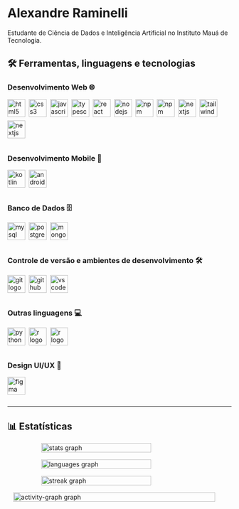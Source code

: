 # Alexandre Raminelli

<!-- Introdução -->
<p align="left">Estudante de Ciência de Dados e Inteligência Artificial no Instituto Mauá de Tecnologia.</p>

## 🛠️ Ferramentas, linguagens e tecnologias

### Desenvolvimento Web 🌐

<div style="display: flex; flex-direction: row; gap: 8px; flex-wrap: wrap; padding-bottom: 12px;">
  <!-- HTML -->
  <img src="https://img.shields.io/badge/HTML5-E34F26?logo=html5&logoColor=white&style=for-the-badge" height="40" alt="html5 logo"  />
  <!-- CSS -->
  <img src="https://img.shields.io/badge/CSS3-1572B6?logo=css3&logoColor=white&style=for-the-badge" height="40" alt="css3 logo"  />
  <!-- JavaScript -->
  <img src="https://img.shields.io/badge/javascript-%23323330.svg?style=for-the-badge&logo=javascript&logoColor=%23F7DF1E" height="40" alt="javascript logo"  />
  <!-- TypeScript -->
  <img src="https://img.shields.io/badge/TypeScript-3178C6?logo=typescript&logoColor=white&style=for-the-badge" height="40" alt="typescript logo"  />
  <!-- React -->
  <img src="https://img.shields.io/badge/react-%2320232a.svg?style=for-the-badge&logo=react&logoColor=%2361DAFB" height="40" alt="react logo"  />
  <!-- NodeJS -->
  <img src="https://img.shields.io/badge/Node.js-339933?logo=nodedotjs&logoColor=white&style=for-the-badge" height="40" alt="nodejs logo"  />
  <!-- npm -->
  <img src="https://img.shields.io/badge/npm-CB3837?logo=npm&logoColor=white&style=for-the-badge" height="40" alt="npm logo"  />
  <!-- pnpm -->
  <img src="https://img.shields.io/badge/pnpm-%234a4a4a.svg?style=for-the-badge&logo=pnpm&logoColor=f69220" height="40" alt="npm logo"  />
  <!-- Next.js -->
  <img src="https://img.shields.io/badge/Next.js-000000?logo=nextdotjs&logoColor=white&style=for-the-badge" height="40" alt="nextjs logo"  />
  <!-- Tailwind CSS -->
  <img src="https://img.shields.io/badge/tailwindcss-%2338B2AC.svg?style=for-the-badge&logo=tailwind-css&logoColor=white" height="40" alt="tailwindcss logo"  />
  <!-- Vercel -->
  <img src="https://camo.githubusercontent.com/43962ea76518cc3d0819b0206791ae36c28ccc369f99f412379914f42431c025/68747470733a2f2f696d672e736869656c64732e696f2f62616467652f76657263656c2d2532333030303030302e7376673f7374796c653d666f722d7468652d6261646765266c6f676f3d76657263656c266c6f676f436f6c6f723d7768697465" height="40" alt="nextjs logo"  />

</div>

### Desenvolvimento Mobile 📱

<div style="display: flex; flex-direction: row; gap: 8px; flex-wrap: wrap; padding-bottom: 12px;">
  <!-- Kotlin -->
  <img src="https://img.shields.io/badge/Kotlin-7F52FF?logo=kotlin&logoColor=white&style=for-the-badge" height="40" alt="kotlin logo"  />
  <!-- Android Studio -->
  <img src="https://img.shields.io/badge/Android Studio-3DDC84?logo=androidstudio&logoColor=black&style=for-the-badge" height="40" alt="androidstudio logo"  />
</div>

### Banco de Dados 🗄️

<div style="display: flex; flex-direction: row; gap: 8px; flex-wrap: wrap; padding-bottom: 12px;">
  <!-- MySQL -->
  <img src="https://img.shields.io/badge/MySQL-4479A1?logo=mysql&logoColor=white&style=for-the-badge" height="40" alt="mysql logo"  />
  <!-- Postgree -->
  <img src="https://img.shields.io/badge/PostgreSQL-4169E1?logo=postgresql&logoColor=white&style=for-the-badge" height="40" alt="postgresql logo"  />
  <!-- MongoDB -->
  <img src="https://img.shields.io/badge/MongoDB-47A248?logo=mongodb&logoColor=white&style=for-the-badge" height="40" alt="mongodb logo"  />
</div>

### Controle de versão e ambientes de desenvolvimento 🛠️

<div style="display: flex; flex-direction: row; gap: 8px; flex-wrap: wrap; padding-bottom: 12px;">
  <!-- Git -->
  <img src="https://img.shields.io/badge/Git-F05032?logo=git&logoColor=white&style=for-the-badge" height="40" alt="git logo"  />
  <!-- GitHub -->
  <img src="https://img.shields.io/badge/GitHub-181717?logo=github&logoColor=white&style=for-the-badge" height="40" alt="github logo"  />
  <!-- Visual Studio Code -->
  <img src="https://img.shields.io/badge/Visual Studio Code-007ACC?logo=visualstudiocode&logoColor=white&style=for-the-badge" height="40" alt="vscode logo"  />
</div>

### Outras linguagens 💻

<div style="display: flex; flex-direction: row; gap: 8px; flex-wrap: wrap; padding-bottom: 12px;">
  <!-- Python -->
  <img src="https://img.shields.io/badge/Python-3776AB?logo=python&logoColor=white&style=for-the-badge" height="40" alt="python logo"  />
  <!-- R -->
  <img src="https://img.shields.io/badge/R-276DC3?logo=r&logoColor=white&style=for-the-badge" height="40" alt="r logo"  />
  <!-- Java -->
  <img src="https://img.shields.io/badge/java-%23ED8B00.svg?style=for-the-badge&logo=openjdk&logoColor=white" height="40" alt="r logo"  />

</div>

### Design UI/UX 🎨

<div style="display: flex; flex-direction: row; gap: 8px; flex-wrap: wrap; padding-bottom: 12px;">
  <!-- Figma -->
  <img src="https://img.shields.io/badge/Figma-F24E1E?logo=figma&logoColor=white&style=for-the-badge" height="40" alt="figma logo"  />
</div>

---

<!-- Estatísticas -->

## 📊 Estatísticas

<div style="display: flex; flex-direction: column; align-items: center; gap: 1rem;">
  <!-- Estatísticas do GitHub -->
  <img src="https://github-readme-stats.vercel.app/api?username=alexandreraminelli&hide_title=false&hide_rank=false&show_icons=true&include_all_commits=true&count_private=true&disable_animations=false&theme=dark&locale=pt-br&hide_border=false&order=1" width="70%" alt="stats graph" style="margin: auto;"  />
  <!-- Linguagens mais usadas -->
  <img src="https://github-readme-stats.vercel.app/api/top-langs?username=alexandreraminelli&locale=pt-br&hide_title=false&layout=compact&card_width=320&langs_count=5&theme=dark&hide_border=false&order=2" width="70%" alt="languages graph" style="margin: auto;"  />
  <!-- Sequência -->
  <img src="https://streak-stats.demolab.com?user=alexandreraminelli&locale=pt-br&mode=daily&theme=dark&hide_border=false&border_radius=5&order=3" width="70%" alt="streak graph" style="margin: auto;"  />
  <!-- Gráfico de Contribuição -->
  <img src="https://github-readme-activity-graph.vercel.app/graph?username=alexandreraminelli&radius=16&theme=github-dark-dimmed&area=true&order=5&custom_title=Gr%C3%A1fico%20de%20Contribui%C3%A7%C3%A3o%20de%20Alexandre%20Raminelli%20Junior" width="95%" alt="activity-graph graph" style="margin: auto;"  />
</div>
